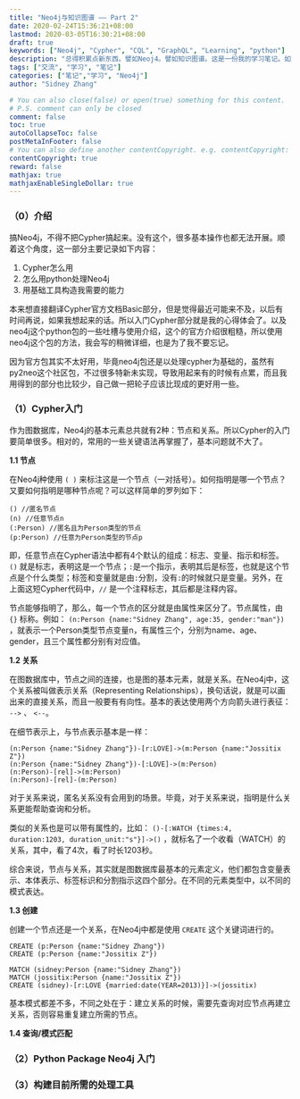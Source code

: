 ```yaml
---
title: "Neo4j与知识图谱 —— Part 2"
date: 2020-02-24T15:36:21+08:00
lastmod: 2020-03-05T16:30:21+08:00
draft: true
keywords: ["Neo4j", "Cypher", "CQL", "GraphQL", "Learning", "python"]
description: "总得积累点新东西。譬如Neoj4。譬如知识图谱。这是一份我的学习笔记。如有谬误还望海涵。"
tags: ["交流", "学习", "笔记"]
categories: ["笔记","学习", "Neo4j"]
author: "Sidney Zhang"

# You can also close(false) or open(true) something for this content.
# P.S. comment can only be closed
comment: false
toc: true
autoCollapseToc: false
postMetaInFooter: false
# You can also define another contentCopyright. e.g. contentCopyright: "This is another copyright."
contentCopyright: true
reward: false
mathjax: true
mathjaxEnableSingleDollar: true
---
```


### （0）介绍

搞Neo4j，不得不把Cypher搞起来。没有这个，很多基本操作也都无法开展。顺着这个角度，这一部分主要记录如下内容：

1. Cypher怎么用
2. 怎么用python处理Neo4j
3. 用基础工具构造我需要的能力

本来想直接翻译Cypher官方文档Basic部分，但是觉得最近可能来不及，以后有时间再说，如果我想起来的话。所以入门Cypher部分就是我的心得体会了。以及neo4j这个python包的一些吐槽与使用介绍，这个的官方介绍很粗糙，所以使用neo4j这个包的方法，我会写的稍微详细，也是为了我不要忘记。

因为官方包其实不太好用，毕竟neo4j包还是以处理cypher为基础的，虽然有py2neo这个社区包，不过很多特新未实现，导致用起来有的时候有点累，而且我用得到的部分也比较少，自己做一把轮子应该比现成的更好用一些。

### （1）Cypher入门

作为图数据库，Neo4j的基本元素总共就有2种：节点和关系。所以Cypher的入门要简单很多。相对的，常用的一些关键语法再掌握了，基本问题就不大了。

**1.1 节点**

在Neo4j种使用 `( )` 来标注这是一个节点（一对括号）。如何指明是哪一个节点？又要如何指明是哪种节点呢？可以这样简单的罗列如下：

```Cypher
() //匿名节点
(n) //任意节点n
(:Person) //匿名且为Person类型的节点
(p:Person) //任意为Person类型的节点p
```

即，任意节点在Cypher语法中都有4个默认的组成：标志、变量、指示和标签。`()` 就是标志，表明这是一个节点；`:`是一个指示，表明其后是标签，也就是这个节点是个什么类型；标签和变量就是由`:`分割，没有`:`的时候就只是变量。另外，在上面这短Cypher代码中，`//` 是一个注释标志，其后都是注释内容。

节点能够指明了，那么，每一个节点的区分就是由属性来区分了。节点属性，由 `{}` 标称。例如： `(n:Person {name:"Sidney Zhang", age:35, gender:"man"})` ，就表示一个Person类型节点变量n，有属性三个，分别为name、age、gender，且三个属性都分别有对应值。

**1.2 关系**

在图数据库中，节点之间的连接，也是图的基本元素，就是关系。在Neo4j中，这个关系被叫做表示关系（Representing Relationships），换句话说，就是可以画出来的直接关系，而且一般要有有向性。基本的表达使用两个方向箭头进行表征： `-->` 、 `<--`。

在细节表示上，与节点表示基本是一样：

```cypher
(n:Person {name:"Sidney Zhang"})-[r:LOVE]->(m:Person {name:"Jossitix Z"})
(n:Person {name:"Sidney Zhang"})-[:LOVE]->(m:Person)
(n:Person)-[rel]->(m:Person)
(n:Person)-[rel]-(m:Person)
```

对于关系来说，匿名关系没有会用到的场景。毕竟，对于关系来说，指明是什么关系更能帮助查询和分析。

类似的关系也是可以带有属性的，比如： `()-[:WATCH {times:4, duration:1203, duration_unit:"s"}]->()` ，就标名了一个收看（WATCH）的关系，其中，看了4次，看了时长1203秒。

综合来说，节点与关系，其实就是图数据库最基本的元素定义，他们都包含变量表示、本体表示、标签标识和分割指示这四个部分。在不同的元素类型中，以不同的模式表达。

**1.3 创建**

创建一个节点还是一个关系，在Neo4j中都是使用 `CREATE` 这个关键词进行的。

```cypher
CREATE (p:Person {name:"Sidney Zhang"})
CREATE (p:Person {name:"Jossitix Z"})

MATCH (sidney:Person {name:"Sidney Zhang"})
MATCH (jossitix:Person {name:"Jossitix Z"})
CREATE (sidney)-[r:LOVE {married:date(YEAR=2013)}]->(jossitix)
```

基本模式都差不多，不同之处在于：建立关系的时候，需要先查询对应节点再建立关系，否则容易重复建立所需的节点。

**1.4 查询/模式匹配**



### （2）Python Package Neo4j 入门



### （3）构建目前所需的处理工具